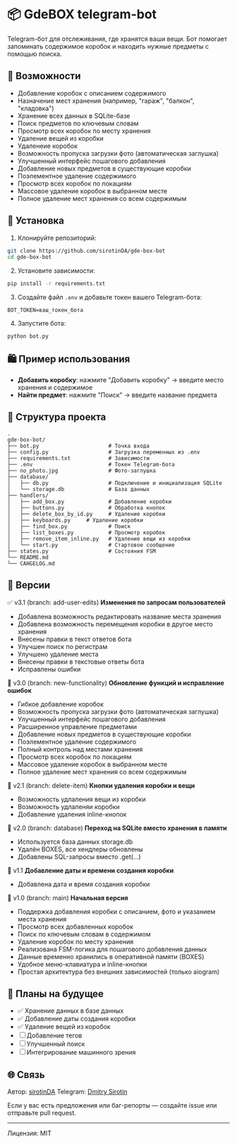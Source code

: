 # 📦 GdeBOX telegram-bot

Telegram-бот для отслеживания, где хранятся ваши вещи. Бот помогает запоминать содержимое коробок и находить нужные предметы с помощью поиска.

## 🚀 Возможности

- Добавление коробок с описанием содержимого
- Назначение мест хранения (например, "гараж", "балкон", "кладовка")
- Хранение всех данных в SQLite-базе
- Поиск предметов по ключевым словам
- Просмотр всех коробок по месту хранения
- Удаление вещей из коробки
- Удаленеие коробок
- Возможность пропуска загрузки фото (автоматическая заглушка)  
- Улучшенный интерфейс пошагового добавления 
- Добавление новых предметов в существующие коробки  
- Поэлементное удаление содержимого
- Просмотр всех коробок по локациям  
- Массовое удаление коробок в выбранном месте  
- Полное удаление мест хранения со всем содержимым

## 💠 Установка

1. Клонируйте репозиторий:

```bash
git clone https://github.com/sirotinDA/gde-box-bot
cd gde-box-bot
```

2. Установите зависимости:

```bash
pip install -r requirements.txt
```

3. Создайте файл `.env` и добавьте токен вашего Telegram-бота:

```env
BOT_TOKEN=ваш_токен_бота
```

4. Запустите бота:

```bash
python bot.py
```

## 🛍 Пример использования

- **Добавить коробку**: нажмите "Добавить коробку" → введите место хранения и содержимое
- **Найти предмет**: нажмите "Поиск" → введите название предмета

## 📂 Структура проекта

```
.
gde-box-bot/
├── bot.py                      # Точка входа
├── config.py                   # Загрузка переменных из .env
├── requirements.txt            # Зависимости
├── .env                        # Токен Telegram-бота
├── no_photo.jpg                # Фото-заглушка
├── database/
│   ├── db.py                   # Подключение и инициализация SQLite
│   └── storage.db              # База данных
├── handlers/
│   ├── add_box.py              # Добавление коробки
│   ├── buttons.py              # Обработка кнопок
│   ├── delete_box_by_id.py     # Удаление коробки
│   ├── keyboards.py     # Удаление коробки
│   ├── find_box.py             # Поиск
│   ├── list_boxes.py           # Просмотр коробок
│   ├── remove_item_inline.py   # Удаление вещи из коробки
│   └── start.py                # Стартовое сообщение
├── states.py                   # Состояния FSM
└── README.md
└── CAHGELOG.md
```

## 🔁 Версии

✅ v3.1 (branch: add-user-edits) **Изменения по запросам пользователей**
- Добавлена возможность редактировать название места зранения
- Добавлена возможность перемещения коробки в другое место хранения
- Внесены правки в текст ответов бота
- Улучшен поиск по регистрам
- Улучшено удаление места
- Внесены правки в текстовые ответы бота
- Исправлены ошибки

🔁 v3.0 (branch: new-functionality) **Обновление функций и исправление ошибок**
- Гибкое добавление коробок
- Возможность пропуска загрузки фото (автоматическая заглушка)
- Улучшенный интерфейс пошагового добавления
- Расширенное управление предметами
- Добавление новых предметов в существующие коробки  
- Поэлементное удаление содержимого
- Полный контроль над местами хранения
- Просмотр всех коробок по локациям  
- Массовое удаление коробок в выбранном месте  
- Полное удаление мест хранения со всем содержимым

🔁 v2.1 (branch: delete-item)
**Кнопки удаления коробки и вещи**

- Возможность удлаления вещи из коробки
- Возможность удлаленяи коробки
- Добавление удаления inline-кнопок

🔁 v2.0 (branch: database)
**Переход на SQLite вместо хранения в памяти**

- Используется база данных storage.db
- Удалён BOXES, все хендлеры обновлены
- Добавлены SQL-запросы вместо .get(...)

🔁 v1.1 
**Добавление даты и времени создания коробки**

- Добавлена дата и время создания коробки

🔁 v1.0 (branch: main)
**Начальная версия**

- Поддержка добавления коробки с описанием, фото и указанием места хранения
- Просмотр всех добавленных коробок
- Поиск по ключевым словам в содержимом
- Удаление коробок по месту хранения
- Реализована FSM-логика для пошагового добавления данных
- Данные временно хранились в оперативной памяти (BOXES)
- Удобное меню-клавиатура и inline-кнопки
- Простая архитектура без внешних зависимостей (только aiogram)

## 📅 Планы на будущее

- ✅ Хранение данных в базе данных
- ✅ Добавление даты создания коробки
- ✅ Удаление вещей из коробок
- ☐  Добавление тегов
- ☐  Улучшенный поиск
- ☐  Интегрирование машинного зрения

## 🌐 Связь

Автор: [sirotinDA](https://github.com/sirotinDA)
Telegram: [Dmitry Sirotin](https://t.me/sirotinDA)

Если у вас есть предложения или баг-репорты — создайте issue или отправьте pull request.

---

Лицензия: MIT

